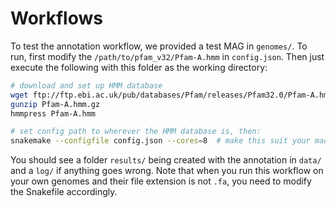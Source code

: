 # Workflows

To test the annotation workflow, we provided a test MAG in `genomes/`. To run, first modify the `/path/to/pfam_v32/Pfam-A.hmm` in `config.json`. Then just execute the following with this folder as the working directory:


```bash
# download and set up HMM database
wget ftp://ftp.ebi.ac.uk/pub/databases/Pfam/releases/Pfam32.0/Pfam-A.hmm.gz
gunzip Pfam-A.hmm.gz
hmmpress Pfam-A.hmm

# set config path to wherever the HMM database is, then:
snakemake --configfile config.json --cores=8  # make this suit your machine
```


You should see a folder `results/` being created with the annotation in `data/` and a `log/` if anything goes wrong. Note that when you run this workflow on your own genomes and their file extension is not `.fa`, you need to modify the Snakefile accordingly.